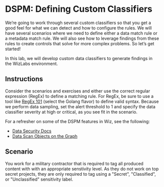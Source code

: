 # DSPM: Defining Custom Classifiers

We’re going to work through several custom classifiers so that you get a good feel for what we can detect and how to configure the rules. We will have several scenarios where we need to define either a data match rule or a metadata match rule. We will also see how to leverage findings from these rules to create controls that solve for more complex problems. So let’s get started!

In this lab, we will develop custom data classifiers to generate findings in the WizLabs environment. 

## Instructions

Consider the scenarios and exercises and either use the correct regular expression (RegEx) to define a matching rule. For RegEx, be sure to use a tool like [RegEx 101](https://regex101.com/) (select the Golang flavor) to define valid syntax. Because we perform data sampling, set the alert threshold to 1 and specify the data classifier severity at high or critical, as you see fit in the scenario.

For a refresher on some of the DSPM features in Wiz, see the following:
- [Data Security Docs](https://docs.wiz.io/wiz-docs/docs/data-sec)
- [Data Scan Objects on the Graph](https://docs.wiz.io/wiz-docs/docs/data-security#data-scan-objects)

## Scenario

You work for a military contractor that is required to tag all produced content with with an appropriate senstivity level. As they do not work on top secret projects, they are only required to tag using a "Secret", "Classified", or "Unclassified" sensitivity label. 
